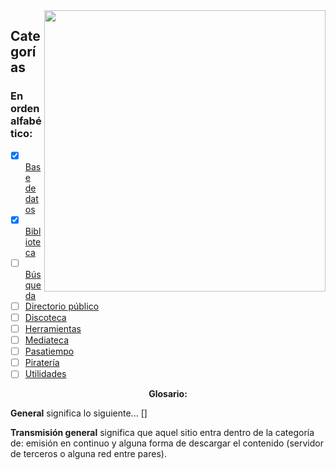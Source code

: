 <img src="https://i.imgur.com/4iRkjoR.png" align="right" width="450">

## Categorías
### En orden alfabético:

- [X] [Base de datos](notes/basededatos.md)
- [x] [Biblioteca](notes/biblioteca.md)
- [ ] [Búsqueda](notes/busqueda.md)
- [ ] [Directorio público](notes/directoriopublico.md)
- [ ] [Discoteca](notes/discoteca.md)
- [ ] [Herramientas](notes/herramienta.md)
- [ ] [Mediateca](notes/mediateca.md)
- [ ] [Pasatiempo](notes/pasatiempo.md)
- [ ] [Piratería](notes/pirateria.md)
- [ ] [Utilidades](notes/utilidades.md)

<p align=center>
  <b>Glosario:</b>
  
  **General** significa lo siguiente... []
  
  **Transmisión general** significa que aquel sitio entra dentro de la categoría de: emisión en continuo y alguna forma de descargar el contenido (servidor de terceros o alguna red entre pares).
</p>
